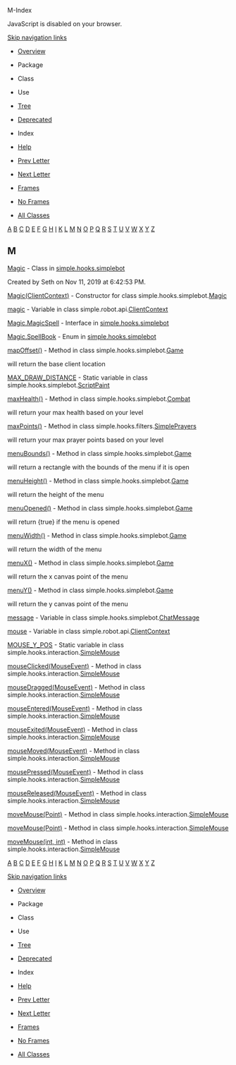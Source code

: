 M-Index   <!-- try { if (location.href.indexOf('is-external=true') == -1) { parent.document.title="M-Index"; } } catch(err) { } //-->

JavaScript is disabled on your browser.

[Skip navigation links](#skip.navbar.top "Skip navigation links")

*   [Overview](../overview-summary.html)
*   Package
*   Class
*   Use
*   [Tree](../overview-tree.html)
*   [Deprecated](../deprecated-list.html)
*   Index
*   [Help](../help-doc.html)

*   [Prev Letter](index-11.html)
*   [Next Letter](index-13.html)

*   [Frames](../index.html?index-files/index-12.html)
*   [No Frames](index-12.html)

*   [All Classes](../allclasses-noframe.html)

<!-- allClassesLink = document.getElementById("allclasses\_navbar\_top"); if(window==top) { allClassesLink.style.display = "block"; } else { allClassesLink.style.display = "none"; } //-->

[A](index-1.html) [B](index-2.html) [C](index-3.html) [D](index-4.html) [E](index-5.html) [F](index-6.html) [G](index-7.html) [H](index-8.html) [I](index-9.html) [K](index-10.html) [L](index-11.html) [M](index-12.html) [N](index-13.html) [O](index-14.html) [P](index-15.html) [Q](index-16.html) [R](index-17.html) [S](index-18.html) [T](index-19.html) [U](index-20.html) [V](index-21.html) [W](index-22.html) [X](index-23.html) [Y](index-24.html) [Z](index-25.html) 

M
-

[Magic](../simple/hooks/simplebot/Magic.html "class in simple.hooks.simplebot") - Class in [simple.hooks.simplebot](../simple/hooks/simplebot/package-summary.html)

Created by Seth on Nov 11, 2019 at 6:42:53 PM.

[Magic(ClientContext)](../simple/hooks/simplebot/Magic.html#Magic-simple.robot.api.ClientContext-) - Constructor for class simple.hooks.simplebot.[Magic](../simple/hooks/simplebot/Magic.html "class in simple.hooks.simplebot")

[magic](../simple/robot/api/ClientContext.html#magic) - Variable in class simple.robot.api.[ClientContext](../simple/robot/api/ClientContext.html "class in simple.robot.api")

[Magic.MagicSpell](../simple/hooks/simplebot/Magic.MagicSpell.html "interface in simple.hooks.simplebot") - Interface in [simple.hooks.simplebot](../simple/hooks/simplebot/package-summary.html)

[Magic.SpellBook](../simple/hooks/simplebot/Magic.SpellBook.html "enum in simple.hooks.simplebot") - Enum in [simple.hooks.simplebot](../simple/hooks/simplebot/package-summary.html)

[mapOffset()](../simple/hooks/simplebot/Game.html#mapOffset--) - Method in class simple.hooks.simplebot.[Game](../simple/hooks/simplebot/Game.html "class in simple.hooks.simplebot")

will return the base client location

[MAX\_DRAW\_DISTANCE](../simple/hooks/simplebot/ScriptPaint.html#MAX_DRAW_DISTANCE) - Static variable in class simple.hooks.simplebot.[ScriptPaint](../simple/hooks/simplebot/ScriptPaint.html "class in simple.hooks.simplebot")

[maxHealth()](../simple/hooks/simplebot/Combat.html#maxHealth--) - Method in class simple.hooks.simplebot.[Combat](../simple/hooks/simplebot/Combat.html "class in simple.hooks.simplebot")

will return your max health based on your level

[maxPoints()](../simple/hooks/filters/SimplePrayers.html#maxPoints--) - Method in class simple.hooks.filters.[SimplePrayers](../simple/hooks/filters/SimplePrayers.html "class in simple.hooks.filters")

will return your max prayer points based on your level

[menuBounds()](../simple/hooks/simplebot/Game.html#menuBounds--) - Method in class simple.hooks.simplebot.[Game](../simple/hooks/simplebot/Game.html "class in simple.hooks.simplebot")

will return a rectangle with the bounds of the menu if it is open

[menuHeight()](../simple/hooks/simplebot/Game.html#menuHeight--) - Method in class simple.hooks.simplebot.[Game](../simple/hooks/simplebot/Game.html "class in simple.hooks.simplebot")

will return the height of the menu

[menuOpened()](../simple/hooks/simplebot/Game.html#menuOpened--) - Method in class simple.hooks.simplebot.[Game](../simple/hooks/simplebot/Game.html "class in simple.hooks.simplebot")

will return {true} if the menu is opened

[menuWidth()](../simple/hooks/simplebot/Game.html#menuWidth--) - Method in class simple.hooks.simplebot.[Game](../simple/hooks/simplebot/Game.html "class in simple.hooks.simplebot")

will return the width of the menu

[menuX()](../simple/hooks/simplebot/Game.html#menuX--) - Method in class simple.hooks.simplebot.[Game](../simple/hooks/simplebot/Game.html "class in simple.hooks.simplebot")

will return the x canvas point of the menu

[menuY()](../simple/hooks/simplebot/Game.html#menuY--) - Method in class simple.hooks.simplebot.[Game](../simple/hooks/simplebot/Game.html "class in simple.hooks.simplebot")

will return the y canvas point of the menu

[message](../simple/hooks/simplebot/ChatMessage.html#message) - Variable in class simple.hooks.simplebot.[ChatMessage](../simple/hooks/simplebot/ChatMessage.html "class in simple.hooks.simplebot")

[mouse](../simple/robot/api/ClientContext.html#mouse) - Variable in class simple.robot.api.[ClientContext](../simple/robot/api/ClientContext.html "class in simple.robot.api")

[MOUSE\_Y\_POS](../simple/hooks/interaction/SimpleMouse.html#MOUSE_Y_POS) - Static variable in class simple.hooks.interaction.[SimpleMouse](../simple/hooks/interaction/SimpleMouse.html "class in simple.hooks.interaction")

[mouseClicked(MouseEvent)](../simple/hooks/interaction/SimpleMouse.html#mouseClicked-java.awt.event.MouseEvent-) - Method in class simple.hooks.interaction.[SimpleMouse](../simple/hooks/interaction/SimpleMouse.html "class in simple.hooks.interaction")

[mouseDragged(MouseEvent)](../simple/hooks/interaction/SimpleMouse.html#mouseDragged-java.awt.event.MouseEvent-) - Method in class simple.hooks.interaction.[SimpleMouse](../simple/hooks/interaction/SimpleMouse.html "class in simple.hooks.interaction")

[mouseEntered(MouseEvent)](../simple/hooks/interaction/SimpleMouse.html#mouseEntered-java.awt.event.MouseEvent-) - Method in class simple.hooks.interaction.[SimpleMouse](../simple/hooks/interaction/SimpleMouse.html "class in simple.hooks.interaction")

[mouseExited(MouseEvent)](../simple/hooks/interaction/SimpleMouse.html#mouseExited-java.awt.event.MouseEvent-) - Method in class simple.hooks.interaction.[SimpleMouse](../simple/hooks/interaction/SimpleMouse.html "class in simple.hooks.interaction")

[mouseMoved(MouseEvent)](../simple/hooks/interaction/SimpleMouse.html#mouseMoved-java.awt.event.MouseEvent-) - Method in class simple.hooks.interaction.[SimpleMouse](../simple/hooks/interaction/SimpleMouse.html "class in simple.hooks.interaction")

[mousePressed(MouseEvent)](../simple/hooks/interaction/SimpleMouse.html#mousePressed-java.awt.event.MouseEvent-) - Method in class simple.hooks.interaction.[SimpleMouse](../simple/hooks/interaction/SimpleMouse.html "class in simple.hooks.interaction")

[mouseReleased(MouseEvent)](../simple/hooks/interaction/SimpleMouse.html#mouseReleased-java.awt.event.MouseEvent-) - Method in class simple.hooks.interaction.[SimpleMouse](../simple/hooks/interaction/SimpleMouse.html "class in simple.hooks.interaction")

[moveMouse(Point)](../simple/hooks/interaction/SimpleMouse.html#moveMouse-java.awt.Point-) - Method in class simple.hooks.interaction.[SimpleMouse](../simple/hooks/interaction/SimpleMouse.html "class in simple.hooks.interaction")

[moveMouse(Point)](../simple/hooks/interaction/SimpleMouse.html#moveMouse-net.runelite.api.Point-) - Method in class simple.hooks.interaction.[SimpleMouse](../simple/hooks/interaction/SimpleMouse.html "class in simple.hooks.interaction")

[moveMouse(int, int)](../simple/hooks/interaction/SimpleMouse.html#moveMouse-int-int-) - Method in class simple.hooks.interaction.[SimpleMouse](../simple/hooks/interaction/SimpleMouse.html "class in simple.hooks.interaction")

[A](index-1.html) [B](index-2.html) [C](index-3.html) [D](index-4.html) [E](index-5.html) [F](index-6.html) [G](index-7.html) [H](index-8.html) [I](index-9.html) [K](index-10.html) [L](index-11.html) [M](index-12.html) [N](index-13.html) [O](index-14.html) [P](index-15.html) [Q](index-16.html) [R](index-17.html) [S](index-18.html) [T](index-19.html) [U](index-20.html) [V](index-21.html) [W](index-22.html) [X](index-23.html) [Y](index-24.html) [Z](index-25.html) 

[Skip navigation links](#skip.navbar.bottom "Skip navigation links")

*   [Overview](../overview-summary.html)
*   Package
*   Class
*   Use
*   [Tree](../overview-tree.html)
*   [Deprecated](../deprecated-list.html)
*   Index
*   [Help](../help-doc.html)

*   [Prev Letter](index-11.html)
*   [Next Letter](index-13.html)

*   [Frames](../index.html?index-files/index-12.html)
*   [No Frames](index-12.html)

*   [All Classes](../allclasses-noframe.html)

<!-- allClassesLink = document.getElementById("allclasses\_navbar\_bottom"); if(window==top) { allClassesLink.style.display = "block"; } else { allClassesLink.style.display = "none"; } //-->